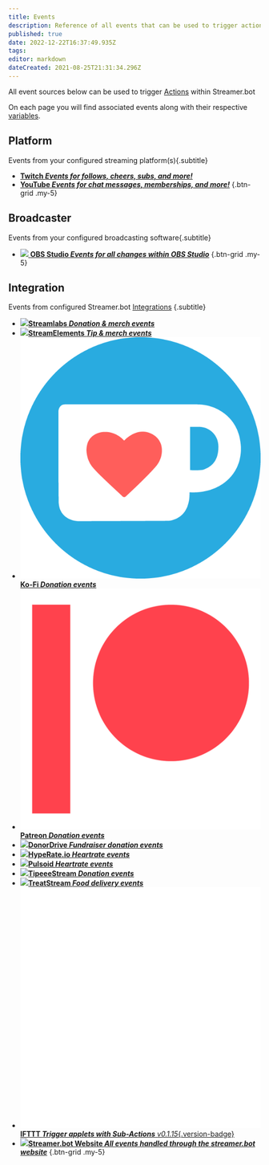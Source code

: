 ```yaml
---
title: Events
description: Reference of all events that can be used to trigger actions in Streamer.bot
published: true
date: 2022-12-22T16:37:49.935Z
tags: 
editor: markdown
dateCreated: 2021-08-25T21:31:34.296Z
---
```


All event sources below can be used to trigger [Actions](/Actions) within Streamer.bot

On each page you will find associated events along with their respective [variables](/Variables).


## Platform
Events from your configured streaming platform(s){.subtitle}

- [<i class="mdi mdi-twitch text--twitch"></i> **Twitch *Events for follows, cheers, subs, and more!***](/Platforms/Twitch/Events)
- [<i class="mdi mdi-youtube text--youtube"></i> **YouTube *Events for chat messages, memberships, and more!***](/Platforms/YouTube/Events)
{.btn-grid .my-5}

## Broadcaster
Events from your configured broadcasting software{.subtitle}

- [<img src="https://streamer.bot/img/integrations/obs.svg"/> **OBS Studio *Events for all changes within OBS Studio***](/Broadcasters/OBS/Events)
{.btn-grid .my-5}

## Integration
Events from configured Streamer.bot [Integrations](/Integrations) {.subtitle}

- [<img src="https://streamer.bot/img/integrations/streamlabs.png"/>**Streamlabs *Donation &amp; merch events***](/Integrations/Streamlabs)
- [<img src="https://streamer.bot/img/integrations/streamelements.png"/>**StreamElements *Tip &amp; merch events***](/Integrations/StreamElements)
- [<img src="/ko-fi_icon_rgb_rounded.png"/>**Ko-Fi *Donation events***](/Integrations/Ko-Fi)
- [<img src="/digital-patreon-logo_coral.png"/>**Patreon *Donation events***](/Integrations/Patreon)
- [<img src="/donordrive.webp"/>**DonorDrive *Fundraiser donation events***](/Integrations/DonorDrive)
- [<img src="https://streamer.bot/img/integrations/hyperate.png"/>**HypeRate.io *Heartrate events***](/Integrations/HypeRate-io)
- [<img src="https://streamer.bot/img/integrations/pulsoid.png"/>**Pulsoid *Heartrate events***](/Integrations/Pulsoid)
- [<img src="https://streamer.bot/img/integrations/tipeestream.png"/>**TipeeeStream *Donation events***](/Integrations/TipeeeStream)
- [<img src="https://streamer.bot/img/integrations/treatstream.png"/>**TreatStream *Food delivery events***](/Integrations/TreatStream)
- [<img src="/logos/ifttt.png"/>**IFTTT *Trigger applets with Sub-Actions*** *v0.1.15*{.version-badge}](/Integrations/IFTTT)
- [<img src="https://streamer.bot/logo.png"/>**Streamer.bot Website *All events handled through the streamer.bot website***](/Integrations/Streamer-bot)
{.btn-grid .my-5}